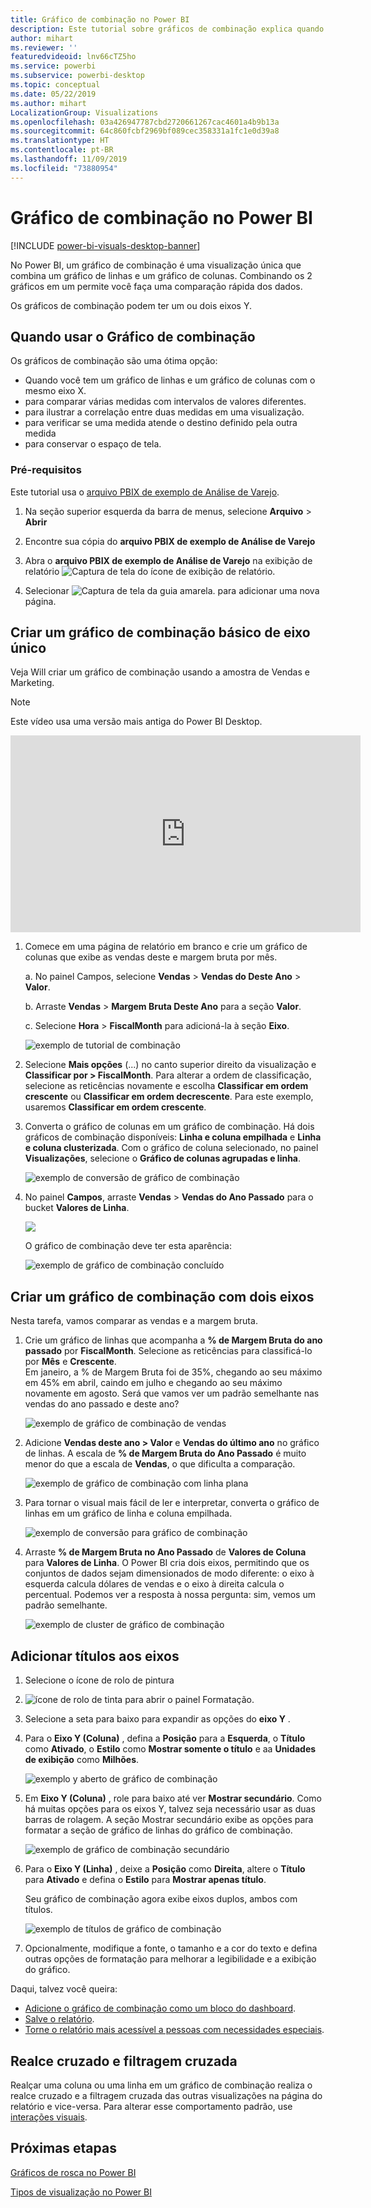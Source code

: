 ```yaml
---
title: Gráfico de combinação no Power BI
description: Este tutorial sobre gráficos de combinação explica quando usá-los e como criá-los no serviço do Power BI e no Power BI Desktop.
author: mihart
ms.reviewer: ''
featuredvideoid: lnv66cTZ5ho
ms.service: powerbi
ms.subservice: powerbi-desktop
ms.topic: conceptual
ms.date: 05/22/2019
ms.author: mihart
LocalizationGroup: Visualizations
ms.openlocfilehash: 03a426947787cbd2720661267cac4601a4b9b13a
ms.sourcegitcommit: 64c860fcbf2969bf089cec358331a1fc1e0d39a8
ms.translationtype: HT
ms.contentlocale: pt-BR
ms.lasthandoff: 11/09/2019
ms.locfileid: "73880954"
---
```

# <a name="combo-chart-in-power-bi"></a>Gráfico de combinação no Power BI

[!INCLUDE [power-bi-visuals-desktop-banner](../includes/power-bi-visuals-desktop-banner.md)]

No Power BI, um gráfico de combinação é uma visualização única que combina um gráfico de linhas e um gráfico de colunas. Combinando os 2 gráficos em um permite você faça uma comparação rápida dos dados.

Os gráficos de combinação podem ter um ou dois eixos Y.

## <a name="when-to-use-a-combo-chart"></a>Quando usar o Gráfico de combinação
Os gráficos de combinação são uma ótima opção:

* Quando você tem um gráfico de linhas e um gráfico de colunas com o mesmo eixo X.
* para comparar várias medidas com intervalos de valores diferentes.
* para ilustrar a correlação entre duas medidas em uma visualização.
* para verificar se uma medida atende o destino definido pela outra medida
* para conservar o espaço de tela.

### <a name="prerequisites"></a>Pré-requisitos
Este tutorial usa o [arquivo PBIX de exemplo de Análise de Varejo](https://download.microsoft.com/download/9/6/D/96DDC2FF-2568-491D-AAFA-AFDD6F763AE3/Retail%20Analysis%20Sample%20PBIX.pbix).

1. Na seção superior esquerda da barra de menus, selecione **Arquivo** > **Abrir**
   
2. Encontre sua cópia do **arquivo PBIX de exemplo de Análise de Varejo**

1. Abra o **arquivo PBIX de exemplo de Análise de Varejo** na exibição de relatório ![Captura de tela do ícone de exibição de relatório](media/power-bi-visualization-kpi/power-bi-report-view.png).

1. Selecionar ![Captura de tela da guia amarela.](media/power-bi-visualization-kpi/power-bi-yellow-tab.png) para adicionar uma nova página.



## <a name="create-a-basic-single-axis-combo-chart"></a>Criar um gráfico de combinação básico de eixo único
Veja Will criar um gráfico de combinação usando a amostra de Vendas e Marketing.
   > [!NOTE]
   > Este vídeo usa uma versão mais antiga do Power BI Desktop.
   > 
   > 
<iframe width="560" height="315" src="https://www.youtube.com/embed/lnv66cTZ5ho?list=PL1N57mwBHtN0JFoKSR0n-tBkUJHeMP2cP" frameborder="0" allowfullscreen></iframe>  

<a name="create"></a>

1. Comece em uma página de relatório em branco e crie um gráfico de colunas que exibe as vendas deste e margem bruta por mês.

    a.  No painel Campos, selecione **Vendas** \> **Vendas do Deste Ano** > **Valor**.

    b.  Arraste **Vendas** \> **Margem Bruta Deste Ano** para a seção **Valor**.

    c. Selecione **Hora** \> **FiscalMonth** para adicioná-la à seção **Eixo**.

    ![exemplo de tutorial de combinação](media/power-bi-visualization-combo-chart/combotutorial1new.png)
5. Selecione **Mais opções** (...) no canto superior direito da visualização e **Classificar por > FiscalMonth**. Para alterar a ordem de classificação, selecione as reticências novamente e escolha **Classificar em ordem crescente** ou **Classificar em ordem decrescente**. Para este exemplo, usaremos **Classificar em ordem crescente**.

6. Converta o gráfico de colunas em um gráfico de combinação. Há dois gráficos de combinação disponíveis: **Linha e coluna empilhada** e **Linha e coluna clusterizada**. Com o gráfico de coluna selecionado, no painel **Visualizações**, selecione o **Gráfico de colunas agrupadas e linha**.

    ![exemplo de conversão de gráfico de combinação](media/power-bi-visualization-combo-chart/converttocombo-new2.png)
7. No painel **Campos**, arraste **Vendas** \> **Vendas do Ano Passado** para o bucket **Valores de Linha**.

   ![](media/power-bi-visualization-combo-chart/linevaluebucket.png)

   O gráfico de combinação deve ter esta aparência:

   ![exemplo de gráfico de combinação concluído](media/power-bi-visualization-combo-chart/combochartdone-new.png)

## <a name="create-a-combo-chart-with-two-axes"></a>Criar um gráfico de combinação com dois eixos
Nesta tarefa, vamos comparar as vendas e a margem bruta.

1. Crie um gráfico de linhas que acompanha a **% de Margem Bruta do ano passado** por **FiscalMonth**. Selecione as reticências para classificá-lo por **Mês** e **Crescente**.  
Em janeiro, a % de Margem Bruta foi de 35%, chegando ao seu máximo em 45% em abril, caindo em julho e chegando ao seu máximo novamente em agosto. Será que vamos ver um padrão semelhante nas vendas do ano passado e deste ano?

   ![exemplo de gráfico de combinação de vendas](media/power-bi-visualization-combo-chart/combo1-new.png)
2. Adicione **Vendas deste ano > Valor** e **Vendas do último ano** no gráfico de linhas. A escala de **% de Margem Bruta do Ano Passado** é muito menor do que a escala de **Vendas**, o que dificulta a comparação.      

   ![exemplo de gráfico de combinação com linha plana](media/power-bi-visualization-combo-chart/flatline-new.png)
3. Para tornar o visual mais fácil de ler e interpretar, converta o gráfico de linhas em um gráfico de linha e coluna empilhada.

   ![exemplo de conversão para gráfico de combinação](media/power-bi-visualization-combo-chart/converttocombo-new.png)

4. Arraste **% de Margem Bruta no Ano Passado** de **Valores de Coluna** para **Valores de Linha**. O Power BI cria dois eixos, permitindo que os conjuntos de dados sejam dimensionados de modo diferente: o eixo à esquerda calcula dólares de vendas e o eixo à direita calcula o percentual. Podemos ver a resposta à nossa pergunta: sim, vemos um padrão semelhante.

   ![exemplo de cluster de gráfico de combinação](media/power-bi-visualization-combo-chart/power-bi-clustered-combo.png)    

## <a name="add-titles-to-the-axes"></a>Adicionar títulos aos eixos
1. Selecione o ícone de rolo de pintura 
1. ![ícone de rolo de tinta](media/power-bi-visualization-combo-chart/power-bi-paintroller.png) para abrir o painel Formatação.
1. Selecione a seta para baixo para expandir as opções do **eixo Y** .
1. Para o **Eixo Y (Coluna)** , defina a **Posição** para a **Esquerda**, o **Título** como **Ativado**, o **Estilo** como **Mostrar somente o título** e aa **Unidades de exibição** como **Milhões**.

   ![exemplo y aberto de gráfico de combinação](media/power-bi-visualization-combo-chart/power-bi-open-y.png)
4. Em **Eixo Y (Coluna)** , role para baixo até ver **Mostrar secundário**. Como há muitas opções para os eixos Y, talvez seja necessário usar as duas barras de rolagem. A seção Mostrar secundário exibe as opções para formatar a seção de gráfico de linhas do gráfico de combinação.

   ![exemplo de gráfico de combinação secundário](media/power-bi-visualization-combo-chart/power-bi-secondary.png)
5. Para o **Eixo Y (Linha)** , deixe a **Posição** como **Direita**, altere o **Título** para **Ativado** e defina o **Estilo** para **Mostrar apenas título**.

   Seu gráfico de combinação agora exibe eixos duplos, ambos com títulos.

   ![exemplo de títulos de gráfico de combinação](media/power-bi-visualization-combo-chart/power-bi-2-titles.png)

6. Opcionalmente, modifique a fonte, o tamanho e a cor do texto e defina outras opções de formatação para melhorar a legibilidade e a exibição do gráfico.

Daqui, talvez você queira:

* [Adicione o gráfico de combinação como um bloco do dashboard](../service-dashboard-tiles.md).
* [Salve o relatório](../service-report-save.md).
* [Torne o relatório mais acessível a pessoas com necessidades especiais](../desktop-accessibility.md).

## <a name="cross-highlighting-and-cross-filtering"></a>Realce cruzado e filtragem cruzada

Realçar uma coluna ou uma linha em um gráfico de combinação realiza o realce cruzado e a filtragem cruzada das outras visualizações na página do relatório e vice-versa. Para alterar esse comportamento padrão, use [interações visuais](../service-reports-visual-interactions.md).

## <a name="next-steps"></a>Próximas etapas

[Gráficos de rosca no Power BI](power-bi-visualization-doughnut-charts.md)

[Tipos de visualização no Power BI](power-bi-visualization-types-for-reports-and-q-and-a.md)
